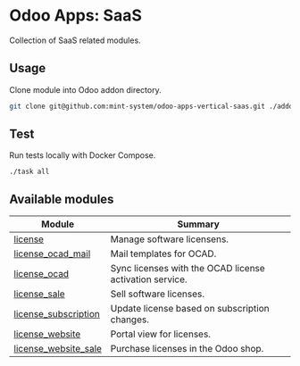 # Odoo Apps: SaaS

Collection of SaaS related modules.

## Usage

Clone module into Odoo addon directory.

```bash
git clone git@github.com:mint-system/odoo-apps-vertical-saas.git ./addons/vertical_saas
```

## Test

Run tests locally with Docker Compose.

```
./task all
```

## Available modules

| Module | Summary |
| --- | --- |
| [license](license) |         Manage software licensens. |
| [license_ocad_mail](license_ocad_mail) |         Mail templates for OCAD. |
| [license_ocad](license_ocad) |         Sync licenses with the OCAD license activation service. |
| [license_sale](license_sale) |         Sell software licenses. |
| [license_subscription](license_subscription) |         Update license based on subscription changes. |
| [license_website](license_website) |         Portal view for licenses. |
| [license_website_sale](license_website_sale) |         Purchase licenses in the Odoo shop. |
